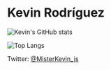 # Kevin Rodríguez

![Kevin's GitHub stats](https://github-readme-stats.vercel.app/api?username=kevinrodriguez-io&bg_color=30,e96443,904e95&title_color=fff&text_color=fff)

![Top Langs](https://github-readme-stats.vercel.app/api/top-langs/?username=kevinrodriguez-io&layout=compact&hide=Java&bg_color=30,e96443,904e95&title_color=fff&text_color=fff)

Twitter: [@MisterKevin_js](https://twitter.com/MisterKevin_js/)

<!--
**kevinrodriguez-io/kevinrodriguez-io** is a ✨ _special_ ✨ repository because its `README.md` (this file) appears on your GitHub profile.

Here are some ideas to get you started:

- 🔭 I’m currently working on ...
- 🌱 I’m currently learning ...
- 👯 I’m looking to collaborate on ...
- 🤔 I’m looking for help with ...
- 💬 Ask me about ...
- 📫 How to reach me: ...
- 😄 Pronouns: ...
- ⚡ Fun fact: ...
-->
